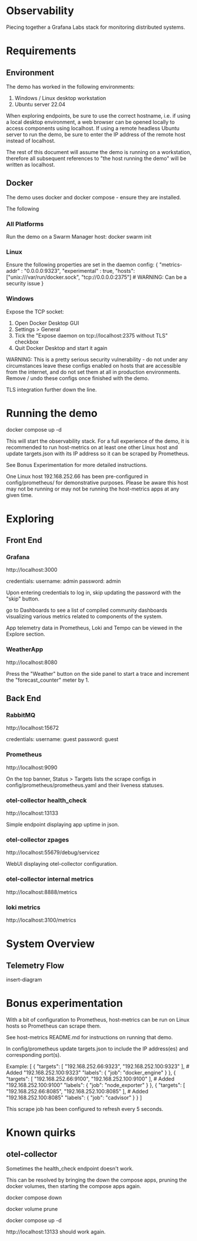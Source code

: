 # Observability
Piecing together a Grafana Labs stack for monitoring distributed systems.

# Requirements
## Environment
The demo has worked in the following environments:
1. Windows / Linux desktop workstation
2. Ubuntu server 22.04

When exploring endpoints, be sure to use the correct hostname, i.e. if using a local desktop environment, a web browser can be opened locally to access components using localhost. If using a remote headless Ubuntu server to run the demo, be sure to enter the IP address of the remote host instead of localhost.

The rest of this document will assume the demo is running on a workstation, therefore all subsequent references to "the host running the demo" will be written as localhost.

## Docker
The demo uses docker and docker compose - ensure they are installed.

The following 

### All Platforms
Run the demo on a Swarm Manager host: docker swarm init

### Linux
Ensure the following properties are set in the daemon config:
{
  "metrics-addr" : "0.0.0.0:9323",
  "experimental" : true,
  "hosts": ["unix:///var/run/docker.sock", "tcp://0.0.0.0:2375"] # WARNING: Can be a security issue
}

### Windows
Expose the TCP socket:

1. Open Docker Desktop GUI
2. Settings > General
3. Tick the "Expose daemon on tcp://localhost:2375 without TLS" checkbox
4. Quit Docker Desktop and start it again

WARNING: This is a pretty serious security vulnerability - do not under any circumstances leave these configs enabled on hosts that are accessible from the internet, and do not set them at all in production environments. Remove / undo these configs once finished with the demo.

TLS integration further down the line.

# Running the demo

docker compose up -d

This will start the observability stack. For a full experience of the demo, it is recommended to run host-metrics on at least one other Linux host and update targets.json with its IP address so it can be scraped by Prometheus.

See Bonus Experimentation for more detailed instructions.

One Linux host 192.168.252.66 has been pre-configured in config/prometheus/ for demonstrative purposes. Please be aware this host may not be running or may not be running the host-metrics apps at any given time.

# Exploring
## Front End
### Grafana
http://localhost:3000

credentials:
username: admin
password: admin

Upon entering credentials to log in, skip updating the password with the "skip" button.

go to Dashboards to see a list of compiled community dashboards visualizing various metrics related to components of the system.

App telemetry data in Prometheus, Loki and Tempo can be viewed in the Explore section.

### WeatherApp
http://localhost:8080

Press the "Weather" button on the side panel to start a trace and increment the "forecast_counter" meter by 1.

## Back End
### RabbitMQ
http://localhost:15672 

credentials:
username: guest
password: guest

### Prometheus
http://localhost:9090

On the top banner, Status > Targets lists the scrape configs in config/prometheus/prometheus.yaml and their liveness statuses.

### otel-collector health_check
http://localhost:13133

Simple endpoint displaying app uptime in json.

### otel-collector zpages
http://localhost:55679/debug/servicez

WebUI displaying otel-collector configuration.

### otel-collector internal metrics
http://localhost:8888/metrics

### loki metrics
http://localhost:3100/metrics

# System Overview
## Telemetry Flow

insert-diagram

# Bonus experimentation
With a bit of configuration to Prometheus, host-metrics can be run on Linux hosts so Prometheus can scrape them.

See host-metrics README.md for instructions on running that demo.

In config/prometheus update targets.json to include the IP address(es) and corresponding port(s).

Example:
[
    {
        "targets": [ "192.168.252.66:9323", "192.168.252.100:9323" ], # Added "192.168.252.100:9323"
        "labels": {
            "job": "docker_engine"
        }
    },
    {
        "targets": [ "192.168.252.66:9100", "192.168.252.100:9100" ],  # Added "192.168.252.100:9100"
        "labels": {
            "job": "node_exporter"
        }
    },
    {
        "targets": [ "192.168.252.66:8085", "192.168.252.100:8085" ],  # Added "192.168.252.100:8085"
        "labels": {
            "job": "cadvisor"
        }
    }
]

This scrape job has been configured to refresh every 5 seconds.

# Known quirks
## otel-collector
Sometimes the health_check endpoint doesn't work.

This can be resolved by bringing the down the compose apps, pruning the docker volumes, then starting the compose apps again.

docker compose down

docker volume prune

docker compose up -d

http://localhost:13133 should work again.
